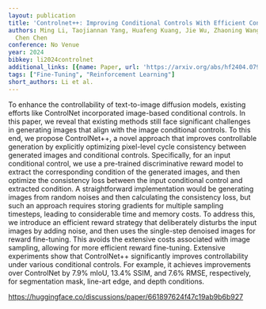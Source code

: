 ```yaml
---
layout: publication
title: 'Controlnet++: Improving Conditional Controls With Efficient Consistency Feedback'
authors: Ming Li, Taojiannan Yang, Huafeng Kuang, Jie Wu, Zhaoning Wang, Xuefeng Xiao,
  Chen Chen
conference: No Venue
year: 2024
bibkey: li2024controlnet
additional_links: [{name: Paper, url: 'https://arxiv.org/abs/hf2404.07987'}]
tags: ["Fine-Tuning", "Reinforcement Learning"]
short_authors: Li et al.
---
```

To enhance the controllability of text-to-image diffusion models, existing efforts like ControlNet incorporated image-based conditional controls. In this paper, we reveal that existing methods still face significant challenges in generating images that align with the image conditional controls. To this end, we propose ControlNet++, a novel approach that improves controllable generation by explicitly optimizing pixel-level cycle consistency between generated images and conditional controls. Specifically, for an input conditional control, we use a pre-trained discriminative reward model to extract the corresponding condition of the generated images, and then optimize the consistency loss between the input conditional control and extracted condition. A straightforward implementation would be generating images from random noises and then calculating the consistency loss, but such an approach requires storing gradients for multiple sampling timesteps, leading to considerable time and memory costs. To address this, we introduce an efficient reward strategy that deliberately disturbs the input images by adding noise, and then uses the single-step denoised images for reward fine-tuning. This avoids the extensive costs associated with image sampling, allowing for more efficient reward fine-tuning. Extensive experiments show that ControlNet++ significantly improves controllability under various conditional controls. For example, it achieves improvements over ControlNet by 7.9% mIoU, 13.4% SSIM, and 7.6% RMSE, respectively, for segmentation mask, line-art edge, and depth conditions.

https://huggingface.co/discussions/paper/661897624f47c19ab9b6b927